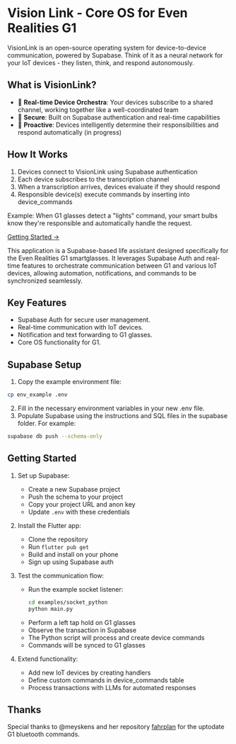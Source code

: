 # Vision Link - Core OS for Even Realities G1

VisionLink is an open-source operating system for device-to-device communication, powered by Supabase. Think of it as a neural network for your IoT devices - they listen, think, and respond autonomously.

## What is VisionLink?

- 🔄 **Real-time Device Orchestra**: Your devices subscribe to a shared channel, working together like a well-coordinated team
- 🔐 **Secure**: Built on Supabase authentication and real-time capabilities
- 🤖 **Proactive**: Devices intelligently determine their responsibilities and respond automatically (in progress)

## How It Works

1. Devices connect to VisionLink using Supabase authentication
2. Each device subscribes to the transcription channel
3. When a transcription arrives, devices evaluate if they should respond
4. Responsible device(s) execute commands by inserting into device_commands

Example: When G1 glasses detect a "lights" command, your smart bulbs know they're responsible and automatically handle the request.

[Getting Started →](#getting-started)

This application is a Supabase-based life assistant designed specifically for the Even Realities G1 smartglasses. It leverages Supabase Auth and real-time features to orchestrate communication between G1 and various IoT devices, allowing automation, notifications, and commands to be synchronized seamlessly.

## Key Features
- Supabase Auth for secure user management.
- Real-time communication with IoT devices.
- Notification and text forwarding to G1 glasses.
- Core OS functionality for G1.

## Supabase Setup
1. Copy the example environment file:
```bash
cp env_example .env
```
2. Fill in the necessary environment variables in your new .env file.
3. Populate Supabase using the instructions and SQL files in the supabase folder. For example:
```bash
supabase db push --schema-only
```

## Getting Started

1. Set up Supabase:
    - Create a new Supabase project
    - Push the schema to your project
    - Copy your project URL and anon key
    - Update `.env` with these credentials

2. Install the Flutter app:
    - Clone the repository
    - Run `flutter pub get`
    - Build and install on your phone
    - Sign up using Supabase auth

3. Test the communication flow:
    - Run the example socket listener:
      ```bash
      cd examples/socket_python
      python main.py
      ```
    - Perform a left tap hold on G1 glasses
    - Observe the transaction in Supabase
    - The Python script will process and create device commands
    - Commands will be synced to G1 glasses

4. Extend functionality:
    - Add new IoT devices by creating handlers
    - Define custom commands in device_commands table
    - Process transactions with LLMs for automated responses

## Thanks
Special thanks to @meyskens and her repository [fahrplan](https://github.com/meyskens/fahrplan) for the uptodate G1 bluetooth commands. 

